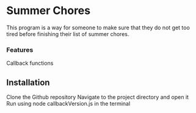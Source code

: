 # Summer Chores

This program is a way for someone to make sure that they do not get too tired before finishing
their list of summer chores.

### Features

Callback functions

## Installation

Clone the Github repository
Navigate to the project directory and open it
Run using node callbackVersion.js in the terminal
